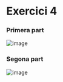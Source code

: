 # Exercici 4

### Primera part
![image](https://user-images.githubusercontent.com/126161357/227381912-2bdd2528-33c1-401b-bd20-a56114b978c9.png)


### Segona part
![image](https://user-images.githubusercontent.com/126161357/227382409-52a0d5f0-ddd4-45df-aa00-691c86fe0aab.png)
